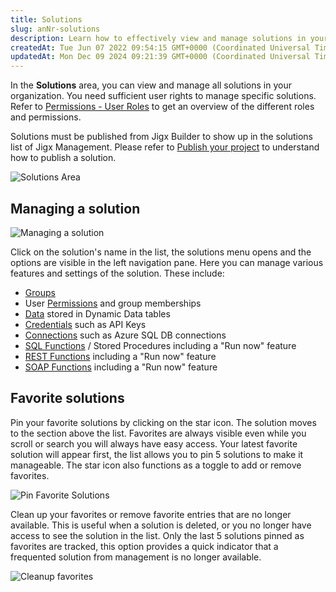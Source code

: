 ```yaml
---
title: Solutions
slug: anNr-solutions
description: Learn how to effectively view and manage solutions in your organization using JigxBuilder and JigxManagement. Discover guidance on managing features and settings, such as widget and story visibility based on group membership and user permissions. Explore
createdAt: Tue Jun 07 2022 09:54:15 GMT+0000 (Coordinated Universal Time)
updatedAt: Mon Dec 09 2024 09:21:39 GMT+0000 (Coordinated Universal Time)
---
```


In the **Solutions** area, you can view and manage all solutions in your organization. You need sufficient user rights to manage specific solutions. Refer to [Permissions - User Roles](<./Permissions - User Roles.md>) to get an overview of the different roles and permissions.

Solutions must be published from Jigx Builder to show up in the solutions list of Jigx Management. Please refer to [Publish your project](<./../Getting started/Create an app from scratch/Create the Calendar/Publish your project.md>) to understand how to publish a solution.

![Solutions Area](https://archbee-image-uploads.s3.amazonaws.com/x7vdIDH6-ScTprfmi2XXX/XK35PpJ3mMLLJv9nznEts_jm-solutionsl.png "Solutions Area")

## Managing a solution

![Managing a solution](https://archbee-image-uploads.s3.amazonaws.com/x7vdIDH6-ScTprfmi2XXX/rpshhtRzN6rJPDv-MgvJl_jm-solwidgetsl.png "Managing a solution")

Click on the solution's name in the list, the solutions menu opens and the options are visible in the left navigation pane. Here you can manage various features and settings of the solution. These include:

- [Groups](./Solutions/Groups.md)
- User [Permissions](./Solutions/Permissions.md) and group memberships
- [Data](https://docs.jigx.com/data) stored in Dynamic Data tables
- [Credentials](./Solutions/Credentials.md) such as API Keys
- [Connections](./Solutions/Connections.md) such as Azure SQL DB connections
- [SQL Functions](<./Solutions/SQL Functions.md>) / Stored Procedures including a "Run now" feature
- [REST Functions](<./Solutions/REST Functions.md>) including a "Run now" feature
- [SOAP Functions](<./Solutions/SOAP Functions.md>) including a "Run now" feature

## Favorite solutions

Pin your favorite solutions by clicking on the star icon. The solution moves to the section above the list. Favorites are always visible even while you scroll or search you will always have easy access. Your latest favorite solution will appear first, the list allows you to pin 5 solutions to make it manageable. The star icon also functions as a toggle to add or remove favorites.

![Pin Favorite Solutions](https://archbee-image-uploads.s3.amazonaws.com/x7vdIDH6-ScTprfmi2XXX/fljh8-C2lt5gXhfBpNYCA_jm-favoritesl.png "Pin Favorite Solutions")

Clean up your favorites or remove favorite entries that are no longer available. This is useful when a solution is deleted, or you no longer have access to see the solution in the list. Only the last 5 solutions pinned as favorites are tracked, this option provides a quick indicator that a frequented solution from management is no longer available.

![Cleanup favorites](https://archbee-image-uploads.s3.amazonaws.com/x7vdIDH6-ScTprfmi2XXX/IwOD2INBfVT0S4ERF6xl0_jm-favoritecleanup.png "Cleanup favorites")

